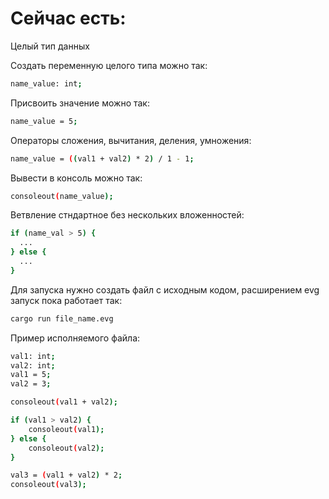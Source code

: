 <h1><b>Сейчас есть:</b></h1> 
Целый тип данных

Создать переменную целого типа можно так:
```bash
name_value: int;
```
Присвоить значение можно так:
```bash
name_value = 5;
```

Операторы сложения, вычитания, деления, умножения:
```bash
name_value = ((val1 + val2) * 2) / 1 - 1;
```

Вывести в консоль можно так:
```bash
consoleout(name_value);
```
Ветвление стндартное без нескольких вложенностей:
```bash
if (name_val > 5) {
  ...
} else {
  ...
}
```
Для запуска нужно создать файл с исходным кодом, расширением evg
запуск пока работает так:
```bash
cargo run file_name.evg
```

Пример исполняемого файла:
```bash
val1: int;
val2: int;
val1 = 5;
val2 = 3;

consoleout(val1 + val2);

if (val1 > val2) {
    consoleout(val1);
} else {
    consoleout(val2);
}

val3 = (val1 + val2) * 2;
consoleout(val3);
```

